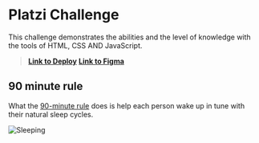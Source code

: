 # Platzi Challenge

This challenge demonstrates the abilities and the level of knowledge with the tools of HTML, CSS AND JavaScript.
> [**Link to Deploy**](https://sgtgarro.github.io/tasty-sleep/)
> [**Link to Figma**](https://www.figma.com/file/f0aqyN9hyzZV21WhzLXps6/Untitled?node-id=0%3A1&t=IFIAkyAsUposIozs-1)

## 90 minute rule

What the [90-minute rule](https://lamenteesmaravillosa.com/la-regla-de-los-90-minutos-para-dormir-mejor/) does is help each person wake up in tune with their natural sleep cycles.

![Sleeping](https://lamenteesmaravillosa.com/wp-content/uploads/2020/07/mujer-dormida-cama-768x512.jpg?auto=webp&quality=45&width=1920&crop=16:9,smart,safe)
